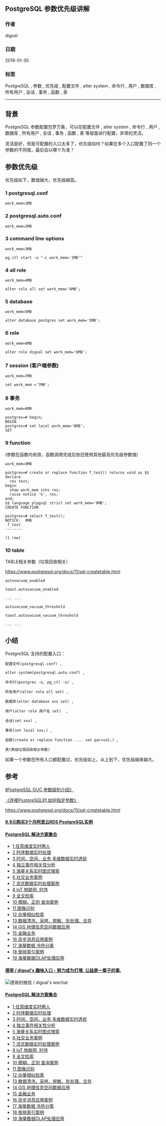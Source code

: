 ## PostgreSQL 参数优先级讲解   
                                            
### 作者                                               
digoal                                       
                                        
### 日期                                                                                                           
2019-01-30                                     
                                           
### 标签                                        
PostgreSQL , 参数 , 优先级 , 配置文件 , alter system , 命令行 , 用户 , 数据库 , 所有用户 , 会话 , 事务 , 函数 , 表    
                                                                                                              
----                                                                                                        
                                                                                                                 
## 背景      
PostgreSQL 参数配置包罗万象，可以在配置文件 , alter system , 命令行 , 用户 , 数据库 , 所有用户 , 会话 , 事务 , 函数 , 表  等层面进行配置，非常的灵活。  
  
灵活是好，但是可配置的入口太多了，优先级如何？如果在多个入口配置了同一个参数的不同值，最后会以哪个为准？  
  
## 参数优先级  
  
优先级如下，数值越大，优先级越高。  
  
### 1 postgresql.conf   
  
```  
work_mem=1MB  
```  
  
### 2 postgresql.auto.conf   
  
```  
work_mem=2MB  
```  
  
### 3 command line options   
  
```  
work_mem=3MB  
  
pg_ctl start -o "-c work_mem='3MB'"  
```  
  
### 4 all role   
  
```  
work_mem=4MB  
  
alter role all set work_mem='4MB';  
```  
  
### 5 database   
  
```  
work_mem=5MB  
  
alter database postgres set work_mem='5MB';  
```  
  
### 6 role  
  
```  
work_mem=6MB  
  
alter role digoal set work_mem='6MB';  
```  
  
### 7 session (客户端参数)   
  
```  
work_mem=7MB  
  
set work_mem ='7MB';  
```  
  
### 8 事务   
  
```  
work_mem=8MB  
  
postgres=# begin;  
BEGIN  
postgres=# set local work_mem='8MB';  
SET  
```  
  
### 9 function   
  
(参数在函数内有效，函数调用完成后依旧使用其他最高优先级参数值)  
  
```  
work_mem=9MB  
  
postgres=# create or replace function f_test() returns void as $$  
declare   
  res text;  
begin  
  show work_mem into res;  
  raise notice '%', res;                            
end;  
$$ language plpgsql strict set work_mem='9MB';  
CREATE FUNCTION  
  
postgres=# select f_test();  
NOTICE:  9MB  
 f_test   
--------  
   
(1 row)  
```  
  
### 10 table   
  
TABLE相关参数（垃圾回收相关）  
  
https://www.postgresql.org/docs/11/sql-createtable.html  
  
```  
autovacuum_enabled  
  
toast.autovacuum_enabled  
  
... ...   
  
autovacuum_vacuum_threshold  
  
toast.autovacuum_vacuum_threshold  
  
... ...  
```  
  
  
## 小结  
  
PostgreSQL 支持的配置入口：  
  
```  
配置文件(postgresql.conf) ,   
  
alter system(postgresql.auto.conf) ,   
  
命令行(postgres -o, pg_ctl -o) ,   
  
所有用户(alter role all set) ,   
  
数据库(alter database xxx set) ,   
  
用户(alter role 用户名 set)  ,   
  
会话(set xxx) ,   
  
事务(set local xxx;) ,   
  
函数(create or replace function .... set par=val;) ,   
  
表(表级垃圾回收相关参数)    
```  
  
如果一个参数在所有入口都配置过，优先级如上，从上到下，优先级越来越大。    
    
    
## 参考  
  
[《PostgreSQL GUC 参数级别介绍》](../201709/20170921_02.md)    
  
[《连接PostgreSQL时,如何指定参数》](../201703/20170307_02.md)    
  
https://www.postgresql.org/docs/11/sql-createtable.html  
    
  
  
  
  
  
  
  
  
  
  
  
  
  
  
  
  
  
  
  
  
  
  
  
  
  
  
  
  
  
  
  
  
  
  
  
  
  
  
  
  
  
#### [9.9元购买3个月阿里云RDS PostgreSQL实例](https://www.aliyun.com/database/postgresqlactivity "57258f76c37864c6e6d23383d05714ea")
  
  
#### [PostgreSQL 解决方案集合](https://yq.aliyun.com/topic/118 "40cff096e9ed7122c512b35d8561d9c8")
- [1 任意维度实时圈人](https://yq.aliyun.com/topic/118 "40cff096e9ed7122c512b35d8561d9c8")
- [2 时序数据实时处理](https://yq.aliyun.com/topic/118 "40cff096e9ed7122c512b35d8561d9c8")
- [3 时间、空间、业务 多维数据实时透视](https://yq.aliyun.com/topic/118 "40cff096e9ed7122c512b35d8561d9c8")
- [4 独立事件相关性分析](https://yq.aliyun.com/topic/118 "40cff096e9ed7122c512b35d8561d9c8")
- [5 海量关系实时图式搜索](https://yq.aliyun.com/topic/118 "40cff096e9ed7122c512b35d8561d9c8")
- [6 社交业务案例](https://yq.aliyun.com/topic/118 "40cff096e9ed7122c512b35d8561d9c8")
- [7 流式数据实时处理案例](https://yq.aliyun.com/topic/118 "40cff096e9ed7122c512b35d8561d9c8")
- [8 IoT 物联网, 时序](https://yq.aliyun.com/topic/118 "40cff096e9ed7122c512b35d8561d9c8")
- [9 全文检索](https://yq.aliyun.com/topic/118 "40cff096e9ed7122c512b35d8561d9c8")
- [10 模糊、正则 查询案例](https://yq.aliyun.com/topic/118 "40cff096e9ed7122c512b35d8561d9c8")
- [11 图像识别](https://yq.aliyun.com/topic/118 "40cff096e9ed7122c512b35d8561d9c8")
- [12 向量相似检索](https://yq.aliyun.com/topic/118 "40cff096e9ed7122c512b35d8561d9c8")
- [13 数据清洗、采样、脱敏、批处理、合并](https://yq.aliyun.com/topic/118 "40cff096e9ed7122c512b35d8561d9c8")
- [14 GIS 地理信息空间数据应用](https://yq.aliyun.com/topic/118 "40cff096e9ed7122c512b35d8561d9c8")
- [15 金融业务](https://yq.aliyun.com/topic/118 "40cff096e9ed7122c512b35d8561d9c8")
- [16 异步消息应用案例](https://yq.aliyun.com/topic/118 "40cff096e9ed7122c512b35d8561d9c8")
- [17 海量数据 冷热分离](https://yq.aliyun.com/topic/118 "40cff096e9ed7122c512b35d8561d9c8")
- [18 倒排索引案例](https://yq.aliyun.com/topic/118 "40cff096e9ed7122c512b35d8561d9c8")
- [19 海量数据OLAP处理应用](https://yq.aliyun.com/topic/118 "40cff096e9ed7122c512b35d8561d9c8")
  
  
#### [德哥 / digoal's 趣味入口 - 努力成为灯塔, 公益是一辈子的事.](https://github.com/digoal/blog/blob/master/README.md "22709685feb7cab07d30f30387f0a9ae")
  
  
![德哥的微信 / digoal's wechat](../pic/digoal_weixin.jpg "f7ad92eeba24523fd47a6e1a0e691b59")
  
  
#### [PostgreSQL 解决方案集合](https://yq.aliyun.com/topic/118 "40cff096e9ed7122c512b35d8561d9c8")
- [1 任意维度实时圈人](https://yq.aliyun.com/topic/118 "40cff096e9ed7122c512b35d8561d9c8")
- [2 时序数据实时处理](https://yq.aliyun.com/topic/118 "40cff096e9ed7122c512b35d8561d9c8")
- [3 时间、空间、业务 多维数据实时透视](https://yq.aliyun.com/topic/118 "40cff096e9ed7122c512b35d8561d9c8")
- [4 独立事件相关性分析](https://yq.aliyun.com/topic/118 "40cff096e9ed7122c512b35d8561d9c8")
- [5 海量关系实时图式搜索](https://yq.aliyun.com/topic/118 "40cff096e9ed7122c512b35d8561d9c8")
- [6 社交业务案例](https://yq.aliyun.com/topic/118 "40cff096e9ed7122c512b35d8561d9c8")
- [7 流式数据实时处理案例](https://yq.aliyun.com/topic/118 "40cff096e9ed7122c512b35d8561d9c8")
- [8 IoT 物联网, 时序](https://yq.aliyun.com/topic/118 "40cff096e9ed7122c512b35d8561d9c8")
- [9 全文检索](https://yq.aliyun.com/topic/118 "40cff096e9ed7122c512b35d8561d9c8")
- [10 模糊、正则 查询案例](https://yq.aliyun.com/topic/118 "40cff096e9ed7122c512b35d8561d9c8")
- [11 图像识别](https://yq.aliyun.com/topic/118 "40cff096e9ed7122c512b35d8561d9c8")
- [12 向量相似检索](https://yq.aliyun.com/topic/118 "40cff096e9ed7122c512b35d8561d9c8")
- [13 数据清洗、采样、脱敏、批处理、合并](https://yq.aliyun.com/topic/118 "40cff096e9ed7122c512b35d8561d9c8")
- [14 GIS 地理信息空间数据应用](https://yq.aliyun.com/topic/118 "40cff096e9ed7122c512b35d8561d9c8")
- [15 金融业务](https://yq.aliyun.com/topic/118 "40cff096e9ed7122c512b35d8561d9c8")
- [16 异步消息应用案例](https://yq.aliyun.com/topic/118 "40cff096e9ed7122c512b35d8561d9c8")
- [17 海量数据 冷热分离](https://yq.aliyun.com/topic/118 "40cff096e9ed7122c512b35d8561d9c8")
- [18 倒排索引案例](https://yq.aliyun.com/topic/118 "40cff096e9ed7122c512b35d8561d9c8")
- [19 海量数据OLAP处理应用](https://yq.aliyun.com/topic/118 "40cff096e9ed7122c512b35d8561d9c8")
  
